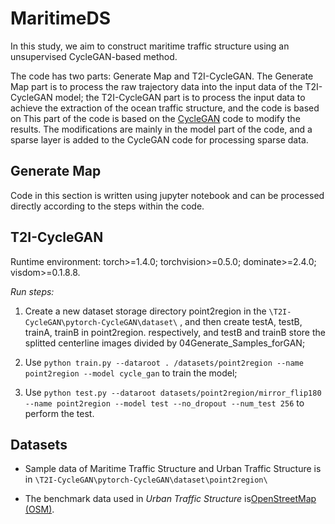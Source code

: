 # MaritimeDS

In this study, we aim to construct maritime traffic structure using an unsupervised CycleGAN-based method.

The code has two parts: Generate Map and T2I-CycleGAN. The Generate Map part is to process the raw trajectory data into the input data of the T2I-CycleGAN model; the T2I-CycleGAN part is to process the input data to achieve the extraction of the ocean traffic structure, and the code is based on This part of the code is based on the [CycleGAN](https://github.com/junyanz/pytorch-CycleGAN-and-pix2pix) code to modify the results. The modifications are mainly in the model part of the code, and a sparse layer is added to the CycleGAN code for processing sparse data.

## Generate Map

Code in this section is written using jupyter notebook and can be processed directly according to the steps within the code.

## T2I-CycleGAN

Runtime environment: torch>=1.4.0; torchvision>=0.5.0; dominate>=2.4.0; visdom>=0.1.8.8.

*Run steps:*

1. Create a new dataset storage directory point2region in the `\T2I-CycleGAN\pytorch-CycleGAN\dataset\` , and then create testA, testB, trainA, trainB in point2region. respectively, and testB and trainB store the splitted centerline images divided by 04Generate_Samples_forGAN;

2. Use `python train.py --dataroot . /datasets/point2region --name point2region --model cycle_gan` to train the model;

3. Use `python test.py --dataroot datasets/point2region/mirror_flip180 --name point2region --model test --no_dropout --num_test 256` to perform the test.

## Datasets

* Sample data of Maritime Traffic Structure and Urban Traffic Structure is in `\T2I-CycleGAN\pytorch-CycleGAN\dataset\point2region\`

* The benchmark data used in *Urban Traffic Structure* is[OpenStreetMap (OSM)](https://www.openstreetmap.org/).
  
